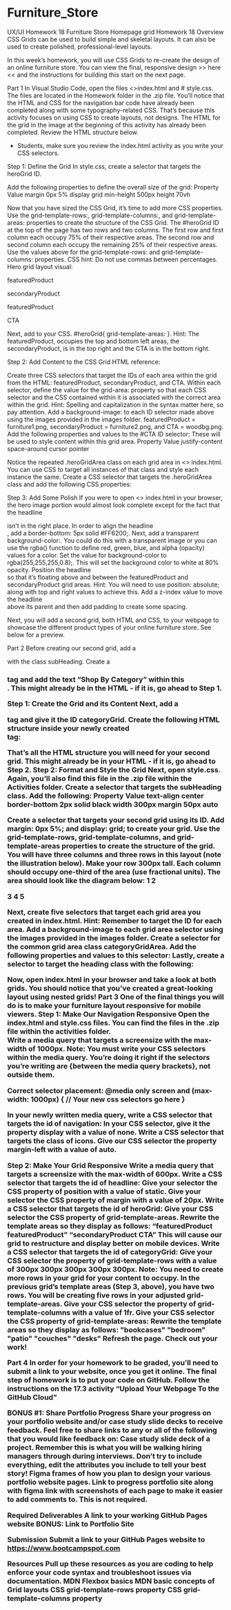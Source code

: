 # Furniture_Store
 UX/UI Homework 18 Furniture Store Homepage grid
Homework 18 Overview
CSS Grids can be used to build simple and skeletal layouts. It can also be used to create polished, professional-level layouts. 

In this week’s homework, you will use CSS Grids to re-create the design of an online furniture store. You can view the final, responsive design >> here << and the instructions for building this start on the next page.

Part 1
In Visual Studio Code, open the files <>index.html and # style.css. 
The files are located in the Homework folder in the .zip file.
You’ll notice that the HTML and CSS for the navigation bar code have already been completed along with some typography-related CSS. That’s because this activity focuses on using CSS to create layouts, not designs.
The HTML for the grid in the image at the beginning of this activity has already been completed. Review the HTML structure below.

* Students, make sure you review the index.html activity as you write your CSS selectors.



Step 1: Define the Grid
In style.css, create a selector that targets the heroGrid ID.

 Add the following properties to define the overall size of the grid:
Property
Value
margin
0px 5%
display
grid
min-height
500px
height
70vh


Now that you have sized the CSS Grid, it’s time to add more CSS properties. 
Use the grid-template-rows:, grid-template-columns:, and grid-template-areas: properties to create the structure of the CSS Grid. 
The #heroGrid ID at the top of the page has two rows and two columns.
The first row and first column each occupy 75% of their respective areas.
The second row and second column each occupy the remaining 25% of their respective areas.
Use the values above for the grid-template-rows: and grid-template-columns: properties.
CSS hint: Do not use commas between percentages. 
Hero grid layout visual:










featuredProduct


secondaryProduct










featuredProduct


CTA

Next, add to your CSS. #heroGrid{ grid-template-areas: }.
Hint: The featuredProduct, occupies the top and bottom left areas, the secondaryProduct, is in the top right and the CTA is in the bottom right.


Step 2: Add Content to the CSS Grid
HTML reference:

Create three CSS selectors that target the IDs of each area within the grid from the HTML: featuredProduct, secondaryProduct, and CTA.
Within each selector, define the value for the grid-area: property so that each CSS selector and the CSS contained within it is associated with the correct area within the grid.
Hint: Spelling and capitalization in the syntax matter here, so pay attention.
Add a background-image: to each ID selector made above using the images provided in the images folder. featuredProduct = furniture1.png, secondaryProduct = furniture2.png, and CTA = woodbg.png.
Add the following properties and values to the #CTA ID selector:
These will be used to style content within this grid area.
Property
Value
justify-content
space-around
cursor
pointer


Notice the repeated .heroGridArea class on each grid area in <> index.html. You can use CSS to target all instances of that class and style each instance the same.
Create a CSS selector that targets the .heroGridArea class and add the following CSS properties:

Step 3: Add Some Polish
If you were to open <> index.html in your browser, the hero image portion would almost look complete except for the fact that the headline <div> isn’t in the right place.
In order to align the headline <div>, add a border-bottom: 5px solid #FF6200;.
Next, add a transparent background-color:.
You could do this with a transparent image or you can use the rgba() function to define red, green, blue, and alpha (opacity) values for a color.
Set the value for background-color to rgba(255,255,255,0.8);.
This will set the background color to white at 80% opacity. 
Position the headline <div> so that it’s floating above and between the featuredProduct and secondaryProduct grid areas.
Hint: You will need to use position: absolute; along with top and right values to achieve this.
Add a z-index value to move the headline <div> above its parent and then add padding to create some spacing.

Next, you will add a second grid, both HTML and CSS, to your webpage to showcase the different product types of your online furniture store. See below for a preview.

Part 2
Before creating our second grid, add a <div> with the class subHeading.
Create a <h3> tag and add the text “Shop By Category” within this <div>.
This might already be in the HTML - if it is, go ahead to Step 1.

Step 1: Create the Grid and its Content
Next, add a <section> tag and give it the ID categoryGrid.
Create the following HTML structure inside your newly created <section> tag:

That’s all the HTML structure you will need for your second grid.
This might already be in your HTML -  if it is, go ahead to Step 2.
Step 2: Format and Style the Grid
Next, open style.css.  
Again, you’ll also find this file in the .zip file within the Activities folder.
Create a selector that targets the subHeading class. Add the following:
Property
Value
text-align
center
border-bottom
2px solid black
width
300px
margin
50px auto

Create a selector that targets your second grid using its ID.
Add margin: 0px 5%; and display: grid; to create your grid.
Use the grid-template-rows, grid-template-columns, and grid-template-areas properties to create the structure of the grid.
You will have three columns and three rows in this layout (note the illustration below).
Make your row 300px tall.
Each column should occupy one-third of the area (use fractional units).
The area should look like the diagram below:
1
2

3
4
5

Next, create five selectors that target each grid area you created in index.html.
Hint: Remember to target the ID for each area.
Add a background-image to each grid area selector using the images provided in the images folder.
Create a selector for the common grid area class categoryGridArea.
Add the following properties and values to this selector:
Lastly, create a selector to target the heading class with the following:
	
Now, open index.html in your browser and take a look at both grids. 
You should notice that you’ve created a great-looking layout using nested grids!
Part 3
One of the final things you will do is to make your furniture layout responsive for mobile viewers.
Step 1: Make Our Navigation Responsive
Open the index.html and style.css files. 
You can find the files in the .zip file within the activities folder.  
Write a media query that targets a screensize with the max-width of 1000px.
Note: You must write your CSS selectors within the media query. You’re doing it right if the selectors you’re writing are {between the media query brackets}, not outside them. 


Correct selector placement:
@media only screen and (max-width: 1000px) {
// Your new css selectors go here
}


In your newly written media query, write a CSS selector that targets the id of navigation:
In your CSS selector, give it the property display with a value of none. Write a CSS selector that targets the class of icons.
Give our CSS selector the property margin-left with a value of auto.

Step 2: Make Your Grid Responsive
Write a media query that targets a screensize with the max-width of 600px.
Write a CSS selector that targets the id of headline:
Give your selector the CSS property of position with a value of static.
Give your selector the CSS property of margin with a value of 20px.
Write a CSS selector that targets the id of heroGrid: 
Give your CSS selector the CSS property of grid-template-areas.
Rewrite the template areas so they display as follows:
“featuredProduct featuredProduct”
“secondaryProduct CTA”
This will cause our grid to restructure and display better on mobile devices.
Write a CSS selector that targets the id of categoryGrid: 
Give your CSS selector the property of grid-template-rows with a value of 300px 300px 300px 300px 300px. 
Note: You need to create more rows in your grid for your content to occupy. In the previous grid’s template areas (Step 3, above), you have two rows. You will be creating five rows in your adjusted grid-template-areas.
Give your CSS selector the property of grid-template-columns with a value of 1fr.
Give your CSS selector the CSS property of grid-template-areas:
Rewrite the template areas so they display as follows:
"bookcases"
"bedroom"
"patio"
"couches"
"desks"
Refresh the page.
Check out your work!  

Part 4
In order for your homework to be graded, you’ll need to submit a link to your website, once you get it online. The final step of homework is to put your code on GitHub. 
Follow the instructions on the 17.3 activity “Upload Your Webpage To the GitHub Cloud” 
 
BONUS #1: Share Portfolio Progress
Share your progress on your portfolio website and/or case study slide decks to receive feedback. Feel free to share links to any or all of the following that you would like feedback on:
Case study slide deck of a project. Remember this is what you will be walking hiring managers through during interviews. Don’t try to include everything, edit the attributes you include to tell your best story!
Figma frames of how you plan to design your various portfolio website pages.
Link to progress portfolio site along with figma link with screenshots of each  page to make it easier to add comments to. 
 This is not required.

Required Deliverables
A link to your working GitHub Pages website
BONUS: Link to Portfolio Site


Submission
Submit a link to your GitHub Pages website to https://www.bootcampspot.com
 
Resources
Pull up these resources as you are coding to help enforce your code syntax and troubleshoot issues via documentation.
MDN Flexbox basics
MDN basic concepts of Grid layouts
CSS grid-template-rows property
CSS grid-template-columns property
